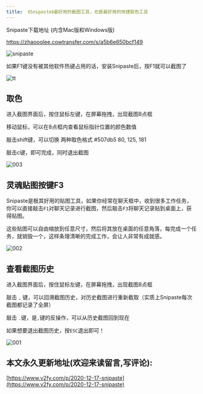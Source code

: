 ```yaml
---
title:  《Snipaste》最好用的截图工具，也是最好用的快捷取色工具
---
```




Snipaste下载地址 (内含Mac版和Windows版)

https://zhaooolee.cowtransfer.com/s/a5b6e650bcf149

![snipaste](https://www.v2fy.com/asset/0i/jikemiji/jikemiji-md/2020-12-17-snipaste.assets/snipaste.png)

如果F1键没有被其他软件热键占用的话，安装Snipaste后，按F1就可以截图了

![tt](https://www.v2fy.com/asset/0i/jikemiji/jikemiji-md/2020-12-17-snipaste.assets/tt.jpg)


## 取色

进入截图界面后，按住鼠标左键，在屏幕拖拽，出现截图8点框

移动鼠标，可以在8点框内查看鼠标指针位置的颜色数值

敲击shift键，可以切换 两种取色格式  #507db5    80, 125, 181

敲击c键，即可完成，同时退出截图



![003](https://www.v2fy.com/asset/0i/jikemiji/jikemiji-md/2020-12-17-snipaste.assets/003.jpg)

## 灵魂贴图按键F3



Snipaste是极其好用的贴图工具，如果你经常在聊天框中，收到很多工作任务，你可以直接敲击`F1`对聊天记录进行截图，然后敲击`F3`将聊天记录贴到桌面上，获得贴图。

这些贴图可以自由缩放到任意尺寸，然后将其放在桌面的任意角落，每完成一个任务，就销毁一个，这样条理清晰的完成工作，会让人非常有成就感。

![002](https://www.v2fy.com/asset/0i/jikemiji/jikemiji-md/2020-12-17-snipaste.assets/002.jpg)

## 查看截图历史

进入截图界面后，按住鼠标左键，在屏幕拖拽，出现截图8点框


敲击 `,` 键，可以回溯截图历史，对历史截图进行重新截取（实质上Snipaste每次截图都记录了全屏）


敲击 `.`键，是`,`键的反操作，可以从历史截图回到现在

如果想要退出截图历史，按`ESC`退出即可！

![001](https://www.v2fy.com/asset/0i/jikemiji/jikemiji-md/2020-12-17-snipaste.assets/001.jpg)



## 本文永久更新地址(欢迎来读留言,写评论):

[https://www.v2fy.com/p/2020-12-17-snipaste](https://www.v2fy.com/p/2020-12-17-snipaste)
